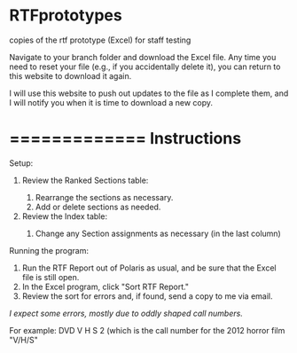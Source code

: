 RTFprototypes
=============

copies of the rtf prototype (Excel) for staff testing

Navigate to your branch folder and download the Excel file. Any time you need to reset your file (e.g., if you accidentally delete it), you can return to this website to download it again.

I will use this website to push out updates to the file as I complete them, and I will notify you when it is time to download a new copy. 

=============
Instructions
=============
Setup:
<p>
<ol>
<li>Review the Ranked Sections table:</li>
    <ol>
    <li>Rearrange the sections as necessary.</li>
    <li>Add or delete sections as needed.</li>
    </ol>
<li>Review the Index table:</li>
<ol>
<li>Change any Section assignments as necessary (in the last column)</li>
</ol>
</ol>
<p>
Running the program:
<ol>
<li>Run the RTF Report out of Polaris as usual, and be sure that the Excel file is still open. </li>
<li>In the Excel program, click "Sort RTF Report."</li>
<li>Review the sort for errors and, if found, send a copy to me via email.</li>
</ol>
<em>I expect some errors, mostly due to oddly shaped call numbers.</em><p>
For example: DVD V H S 2 (which is the call number for the 2012 horror film "V/H/S"



